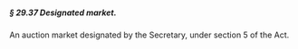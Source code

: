 ##### § 29.37 Designated market. #####

An auction market designated by the Secretary, under section 5 of the Act.